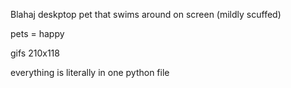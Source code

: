 Blahaj deskptop  pet that swims around on screen (mildly scuffed)

pets = happy 

gifs 210x118 

everything is literally in one python file 
